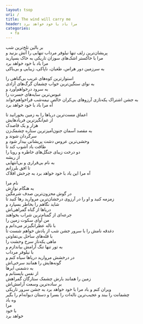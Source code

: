 ```yaml
---
layout: tsop
uri: /
title: The wind will carry me
header: مرا باد با خود خواهد برد
categories:
  - fa 
---
```


بر بالین تلخ‌ترین شب  
پریشان‌ترین زلف تنها نیلوفر مرداب تنهایی را آتش بزنید و  
مرا با خاکستر اشک‌های سوزان تاریکی به خاک بسپارید  
مرا باد با خود خواهد برد  
به سرزمین دور هراس، طغیان، ناپاکی، زیبایی و بی‌باکی  
 
استوارترین کوه‌های غریب بی‌گناهی را  
به نوای سنگین‌ترین خواب چشمان گرگ‌های آزادی  
به سرود درخواهم‌آورد و  
عبوس‌ترین سایه‌های حسرت را  
به جشن اشتراک یکه‌تازی آرزوهای بی‌کران خالص نیمه‌شب فراخواهم‌خواند  
آه مرا باد با خود خواهد برد  
 
اعماق مست‌ترین دریاها را به زمین بخورانید تا  
از غم‌انگیزترین فریادهایش  
هزار و یک قاصدک  
به مقصد آسمان جنون‌آمیزترین ستاره چشمک‌زن  
سرگردان شوند و  
وحشی‌ترین عروس دشت پریشانی بیدار شود و  
طاقت باد آشوب کند تا  
دو درخت زیبای جنگل‌های خاطره و رویا را  
از ریشه  
به نام بی‌قراری و بی‌انتهایی  
تا افق بلرزانم  
آه مرا این باد با خود خواهد برد به چرخش افلاک  
 
نام مرا  
به هنگام نوازش  
در گوش محزون‌ترین صدف شرمگین  
زمزمه کنید و او را در آرزوی درخشان‌ترین مروارید رها کنید تا  
شاید نگاهم را بخاطر بسپارد و  
دریاها از گناه گمراهی‌اش  
جرعه‌ای از گمنام‌ترین شراب بخواهند  
من آوای سکوت زمین را  
با ناله عطرانگیزتر می‌دانم و  
دغدقه نامش را با سرور جشن شب از یادش خواهم شست تا  
با قله‌های ساحل بی‌تفاوتی  
ماهی یکه‌تاز سرخ وحشت را  
به تور تنها تنگ آرامش بیاندازم و  
با نیلوفر مرداب  
در درخشش مروارید دریاها سیاه کنم و  
گونه‌هایش را همانند سرخی‌اش  
به دشمنی ابرها  
از نفس بایستانم و  
زمین را همانند بارش چشمک ستارگان گمراهش  
بر ساده‌ترین وسعت آرامش‌اش  
ویران کنم و باد مرا با خود خواهد برد به جشن سرور تاریکی  
چشمانت را ببند و عجیب‌ترین ناله‌ات را بسرا و دستان دیوانه‌ام را بگیر  
وه باد  
مرا  
با خود  
خواهد برد
